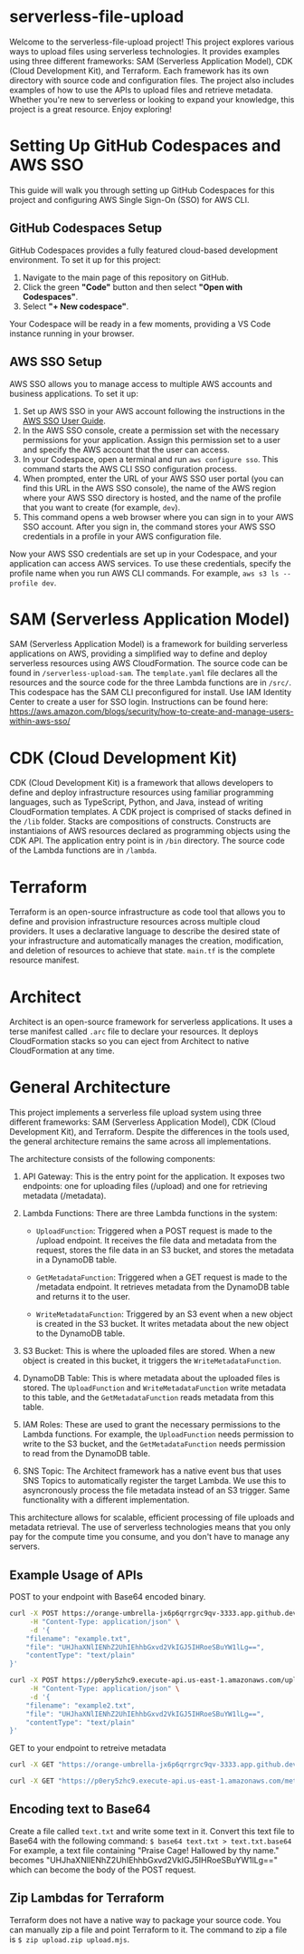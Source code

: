 # serverless-file-upload
Welcome to the serverless-file-upload project! This project explores various ways to upload files using serverless technologies. It provides examples using three different frameworks: SAM (Serverless Application Model), CDK (Cloud Development Kit), and Terraform. Each framework has its own directory with source code and configuration files. The project also includes examples of how to use the APIs to upload files and retrieve metadata. Whether you're new to serverless or looking to expand your knowledge, this project is a great resource. Enjoy exploring!

# Setting Up GitHub Codespaces and AWS SSO
This guide will walk you through setting up GitHub Codespaces for this project and configuring AWS Single Sign-On (SSO) for AWS CLI.

## GitHub Codespaces Setup
GitHub Codespaces provides a fully featured cloud-based development environment. To set it up for this project:

1. Navigate to the main page of this repository on GitHub.
2. Click the green **"Code"** button and then select **"Open with Codespaces"**.
3. Select **"+ New codespace"**.

Your Codespace will be ready in a few moments, providing a VS Code instance running in your browser.

## AWS SSO Setup
AWS SSO allows you to manage access to multiple AWS accounts and business applications. To set it up:

1. Set up AWS SSO in your AWS account following the instructions in the [AWS SSO User Guide](https://docs.aws.amazon.com/singlesignon/latest/userguide/what-is.html).
2. In the AWS SSO console, create a permission set with the necessary permissions for your application. Assign this permission set to a user and specify the AWS account that the user can access.
3. In your Codespace, open a terminal and run `aws configure sso`. This command starts the AWS CLI SSO configuration process.
4. When prompted, enter the URL of your AWS SSO user portal (you can find this URL in the AWS SSO console), the name of the AWS region where your AWS SSO directory is hosted, and the name of the profile that you want to create (for example, `dev`).
5. This command opens a web browser where you can sign in to your AWS SSO account. After you sign in, the command stores your AWS SSO credentials in a profile in your AWS configuration file.

Now your AWS SSO credentials are set up in your Codespace, and your application can access AWS services. To use these credentials, specify the profile name when you run AWS CLI commands. For example, `aws s3 ls --profile dev`.

# SAM (Serverless Application Model)
SAM (Serverless Application Model) is a framework for building serverless applications on AWS, providing a simplified way to define and deploy serverless resources using AWS CloudFormation. The source code can be found in `/serverless-upload-sam`. The `template.yaml` file declares all the resources and the source code for the three Lambda functions are in `/src/`. This codespace has the SAM CLI preconfigured for install. Use IAM Identity Center to create a user for SSO login. Instructions can be found here: https://aws.amazon.com/blogs/security/how-to-create-and-manage-users-within-aws-sso/

# CDK (Cloud Development Kit)
CDK (Cloud Development Kit) is a framework that allows developers to define and deploy infrastructure resources using familiar programming languages, such as TypeScript, Python, and Java, instead of writing CloudFormation templates. A CDK project is comprised of stacks defined in the `/lib` folder. Stacks are compositions of constructs. Constructs are instantiaions of AWS resources declared as programming objects using the CDK API. The application entry point is in `/bin` directory. The source code of the Lambda functions are in `/lambda`. 

# Terraform
Terraform is an open-source infrastructure as code tool that allows you to define and provision infrastructure resources across multiple cloud providers. It uses a declarative language to describe the desired state of your infrastructure and automatically manages the creation, modification, and deletion of resources to achieve that state. `main.tf` is the complete resource manifest.

# Architect
Architect is an open-source framework for serverless applications. It uses a terse manifest called `.arc` file to declare your resources. It deploys CloudFormation stacks so you can eject from Architect to native CloudFormation at any time. 

# General Architecture
This project implements a serverless file upload system using three different frameworks: SAM (Serverless Application Model), CDK (Cloud Development Kit), and Terraform. Despite the differences in the tools used, the general architecture remains the same across all implementations.

The architecture consists of the following components:

1. API Gateway: This is the entry point for the application. It exposes two endpoints: one for uploading files (/upload) and one for retrieving metadata (/metadata).

2. Lambda Functions: There are three Lambda functions in the system:

    - `UploadFunction`: Triggered when a POST request is made to the /upload endpoint. It receives the file data and metadata from the request, stores the file data in an S3 bucket, and stores the metadata in a DynamoDB table.

    - `GetMetadataFunction`: Triggered when a GET request is made to the /metadata endpoint. It retrieves metadata from the DynamoDB table and returns it to the user.

    - `WriteMetadataFunction`: Triggered by an S3 event when a new object is created in the S3 bucket. It writes metadata about the new object to the DynamoDB table.

3. S3 Bucket: This is where the uploaded files are stored. When a new object is created in this bucket, it triggers the `WriteMetadataFunction`. 

4. DynamoDB Table: This is where metadata about the uploaded files is stored. The `UploadFunction` and `WriteMetadataFunction` write metadata to this table, and the `GetMetadataFunction` reads metadata from this table.

5. IAM Roles: These are used to grant the necessary permissions to the Lambda functions. For example, the `UploadFunction` needs permission to write to the S3 bucket, and the `GetMetadataFunction` needs permission to read from the DynamoDB table.

6. SNS Topic: The Architect framework has a native event bus that uses SNS Topics to automatically register the target Lambda. We use this to asyncronously process the file metadata instead of an S3 trigger. Same functionality with a different implementation.

This architecture allows for scalable, efficient processing of file uploads and metadata retrieval. The use of serverless technologies means that you only pay for the compute time you consume, and you don't have to manage any servers.

## Example Usage of APIs
POST to your endpoint with Base64 encoded binary.
```bash
curl -X POST https://orange-umbrella-jx6p6qrrgrc9qv-3333.app.github.dev/upload \
     -H "Content-Type: application/json" \
     -d '{
    "filename": "example.txt",
    "file": "UHJhaXNlIENhZ2UhIEhhbGxvd2VkIGJ5IHRoeSBuYW1lLg==",
    "contentType": "text/plain"
}'
```
```bash
curl -X POST https://p0ery5zhc9.execute-api.us-east-1.amazonaws.com/upload \
     -H "Content-Type: application/json" \
     -d '{
    "filename": "example2.txt",
    "file": "UHJhaXNlIENhZ2UhIEhhbGxvd2VkIGJ5IHRoeSBuYW1lLg==",
    "contentType": "text/plain"
}'
```

GET to your endpoint to retreive metadata
```bash
curl -X GET "https://orange-umbrella-jx6p6qrrgrc9qv-3333.app.github.dev/metadata?startDate=2024-04-01&endDate=2024-05-31"
```
```bash
curl -X GET "https://p0ery5zhc9.execute-api.us-east-1.amazonaws.com/metadata?startDate=2024-04-01&endDate=2024-05-31"
```

## Encoding text to Base64
Create a file called `text.txt` and write some text in it. Convert this text file to Base64 with the following command:
`$ base64 text.txt > text.txt.base64`
For example, a text file containing "Praise Cage! Hallowed by thy name." becomes "UHJhaXNlIENhZ2UhIEhhbGxvd2VkIGJ5IHRoeSBuYW1lLg==" which can become the body of the POST request.

## Zip Lambdas for Terraform
Terraform does not have a native way to package your source code. You can manually zip a file and point Terraform to it. The command to zip a file is `$ zip upload.zip upload.mjs`.